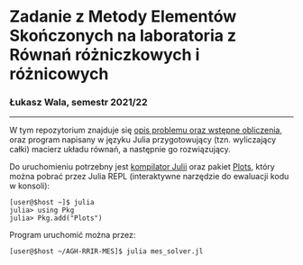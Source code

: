 # Zadanie z Metody Elementów Skończonych na laboratoria z Równań różniczkowych i różnicowych
### Łukasz Wala, semestr 2021/22
---

W tym repozytorium znajduje się [opis problemu oraz wstępne obliczenia](mes_opracowanie.pdf), oraz program napisany w języku Julia przygotowujący (tzn. wyliczający całki) macierz układu równań, a następnie go rozwiązujący.

Do uruchomieniu potrzebny jest [kompilator Julii](https://julialang.org/downloads/) oraz pakiet [Plots](https://docs.juliaplots.org/latest/), który można pobrać przez Julia REPL (interaktywne narzędzie do ewaluacji kodu w konsoli):
```
[user@$host ~]$ julia
julia> using Pkg
julia> Pkg.add("Plots")
```
Program uruchomić można przez:
```
[user@$host ~/AGH-RRIR-MES]$ julia mes_solver.jl
```
